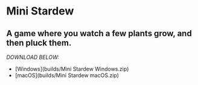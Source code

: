 # Mini Stardew

## A game where you watch a few plants grow, and then pluck them.


*DOWNLOAD BELOW:*

* [Windows](builds/Mini Stardew Windows.zip)
* [macOS](builds/Mini Stardew macOS.zip)
